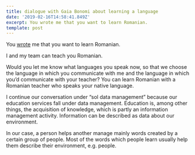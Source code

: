 ```yaml
---
title: dialogue with Gaia Bonomi about learning a language
date: '2019-02-16T14:58:41.849Z'
excerpt: You wrote me that you want to learn Romanian.
template: post
---
```

You [wrote](https://www.youtube.com/watch?v=FeKy1dBjqeM&lc=z13jfdbhbvqmetwot04cehsgomzzst5gf5c.1550008094745214&feature=em-comments) me that you want to learn Romanian.

I and my team can teach you Romanian.

Would you let me know what languages you speak now, so that we choose the language in which you communicate with me and the language in which you’d communicate with your teacher? You can learn Romanian with a Romanian teacher who speaks your native language.

I continue our conversation under “sol data management” because our education services fall under data management. Education is, among other things, the acquisition of knowledge, which is partly an information management activity. Information can be described as data about our environment.

In our case, a person helps another manage mainly words created by a certain group of people. Most of the words which people learn usually help them describe their environment, e.g. people.
